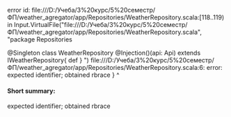 error id: file:///D:/Учеба/3%20курс/5%20семестр/ФП/weather_agregator/app/Repositories/WeatherRepository.scala:[118..119) in Input.VirtualFile("file:///D:/Учеба/3%20курс/5%20семестр/ФП/weather_agregator/app/Repositories/WeatherRepository.scala", "package Repositories

@Singleton 
class WeatherRepository @Injection()(api: Api) extends IWeatherRepository{
    def 
}
")
file:///D:/Учеба/3%20курс/5%20семестр/ФП/weather_agregator/app/Repositories/WeatherRepository.scala:6: error: expected identifier; obtained rbrace
}
^
#### Short summary: 

expected identifier; obtained rbrace